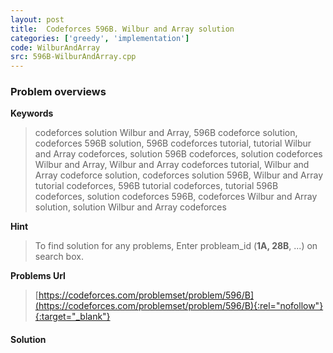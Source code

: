 ```yaml
---
layout: post
title:  Codeforces 596B. Wilbur and Array solution
categories: ['greedy', 'implementation']
code: WilburAndArray
src: 596B-WilburAndArray.cpp
---
```

### **Problem overviews**

**Keywords**
> codeforces solution Wilbur and Array, 596B codeforce solution, codeforces 596B solution, 596B codeforces tutorial, tutorial Wilbur and Array codeforces, solution 596B codeforces, solution codeforces Wilbur and Array, Wilbur and Array codeforces tutorial, Wilbur and Array codeforce solution, codeforces solution 596B, Wilbur and Array tutorial codeforces, 596B tutorial codeforces, tutorial 596B codeforces, solution codeforces 596B, codeforces Wilbur and Array solution, solution Wilbur and Array codeforces

**Hint**
> To find solution for any problems, Enter probleam_id (**1A, 28B**, ...) on search box. 

**Problems Url**
> [https://codeforces.com/problemset/problem/596/B](https://codeforces.com/problemset/problem/596/B){:rel="nofollow"}{:target="_blank"}

#### **Solution**



